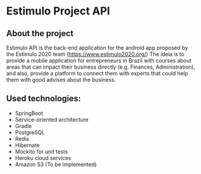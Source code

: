 # Estimulo Project API

## About the project
Estimulo API is the back-end application for the android app proposed by the Estimulo 2020 team (https://www.estimulo2020.org/)
The ideia is to provide a mobile application for entrepreneurs in Brazil with courses about areas that can impact their business directly (e.g. Finances, Administration),
and also, provide a platform to connect them with experts that could help them with good advises about the business.

## Used technologies:
- SpringBoot
- Service-oriented architecture
- Gradle
- PostgreSQL
- Redis
- Hibernate
- Mockito for unit tests
- Heroku cloud services
- Amazon S3 (To be implemented)
